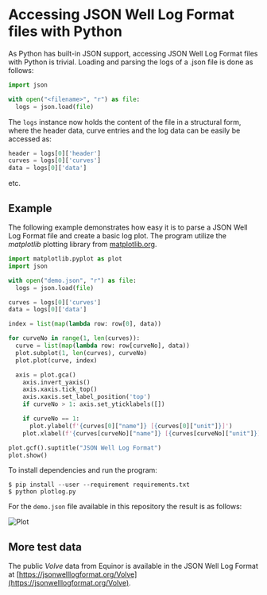 # Accessing JSON Well Log Format files with Python

As Python has built-in JSON support, accessing JSON Well Log Format files with
Python is trivial. Loading and parsing the logs of a .json file is done as follows:

```python
import json

with open("<filename>", "r") as file:
  logs = json.load(file)
```

The ```logs``` instance now holds the content of the file in a structural form,
where the header data, curve entries and the log data can be easily be accessed as:

```python
header = logs[0]['header']
curves = logs[0]['curves']
data = logs[0]['data']
```

etc.


## Example

The following example demonstrates how easy it is to parse a JSON Well Log Format
file and create a basic log plot. The program utilize the
_matplotlib_ plotting library from [matplotlib.org](https://matplotlib.org).


```python
import matplotlib.pyplot as plot
import json

with open("demo.json", "r") as file:
  logs = json.load(file)

curves = logs[0]['curves']
data = logs[0]['data']

index = list(map(lambda row: row[0], data))

for curveNo in range(1, len(curves)):
  curve = list(map(lambda row: row[curveNo], data))
  plot.subplot(1, len(curves), curveNo)
  plot.plot(curve, index)

  axis = plot.gca()
    axis.invert_yaxis()
    axis.xaxis.tick_top()
    axis.xaxis.set_label_position('top')
    if curveNo > 1: axis.set_yticklabels([])

    if curveNo == 1:
      plot.ylabel(f'{curves[0]["name"]} [{curves[0]["unit"]}]')
    plot.xlabel(f'{curves[curveNo]["name"]} [{curves[curveNo]["unit"]}]')

plot.gcf().suptitle("JSON Well Log Format")
plot.show()
```


To install dependencies and run the program:

```
$ pip install --user --requirement requirements.txt
$ python plotlog.py
```


For the ```demo.json``` file available in this repository the result is as follows:


![Plot](https://petroware.no/images/pythonPlot.png)



## More test data

The public _Volve_ data from Equinor is available in the JSON Well Log Format
at [https://jsonwelllogformat.org/Volve](https://jsonwelllogformat.org/Volve).

